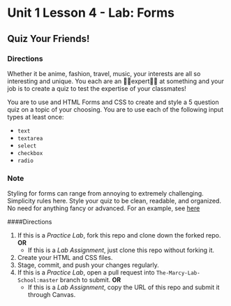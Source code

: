 # Unit 1 Lesson 4 - Lab: Forms
## Quiz Your Friends!

### Directions
Whether it be anime, fashion, travel, music, your interests are all so interesting and unique. You each are an ✌🏾expert✌🏾 at something and your job is to create a quiz to test the expertise of your classmates!

You are to use and HTML Forms and CSS to create and style a 5 question quiz on a topic of your choosing. You are to use each of the following input types at least once:
* `text`
* `textarea`
* `select`
* `checkbox`
* `radio`

### Note
Styling for forms can range from annoying to extremely challenging. Simplicity rules here. Style your quiz to be clean, readable, and organized. No need for anything fancy or advanced. For an example, see [here](https://codepen.io/freeCodeCamp/full/VPaoNP)

####Directions
1. If this is a *Practice Lab*, fork this repo and clone down the forked repo. **OR**
      * If this is a *Lab Assignment*, just clone this repo without forking it.
2. Create your HTML and CSS files.
3. Stage, commit, and push your changes regularly.
4. If this is a *Practice Lab*, open a pull request into `The-Marcy-Lab-School:master` branch to submit. **OR**
      * If this is a *Lab Assignment*, copy the URL of this repo and submit it through Canvas. 
